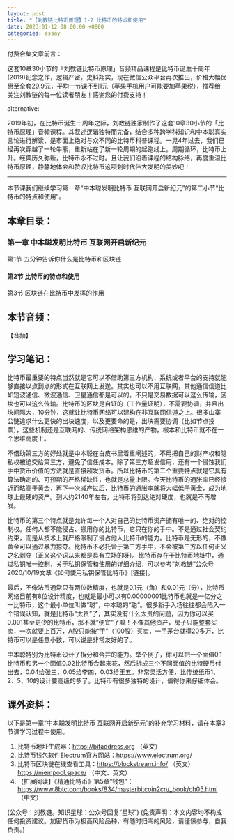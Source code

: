 ```yaml
---
layout: post
title: "【刘教链比特币原理】1-2 比特币的特点和使用"
date: 2023-01-12 08:00:00 +0800
categories: essay
---
```


付费合集文章前言：

这套10章30小节的「刘教链比特币原理」音频精品课程是比特币诞生十周年(2019)纪念之作，逻辑严密，史料翔实，现在微信公众平台再次推出，价格大幅优惠至全套29.9元，平均一节课不到1元（苹果手机用户可能要加苹果税），推荐给关注刘教链的每一位读者朋友！感谢您的付费支持！

alternative:

2019年初，在比特币诞生十周年之际，刘教链独家制作了这套10章30小节的「比特币原理」音频课程。其叙述逻辑独特而完备，结合多种跨学科知识和中本聪真实言论进行解读，是市面上绝对与众不同的比特币科普课程。一晃4年过去，我们已经再次穿越了一轮牛熊，重新站在了新一轮周期的起跑线上。周期循环，比特币上升。经典历久弥新，比特币永不过时。且让我们沿着课程的结构脉络，再度重温比特币原理，静静地体会和赞叹比特币这项划时代伟大发明的美妙吧！

---

本节课我们继续学习第一章“中本聪发明比特币 互联网开启新纪元”的第二小节“比特币的特点和使用”。

## 本章目录：

### 第一章 中本聪发明比特币 互联网开启新纪元
第1节 五分钟告诉你什么是比特币和区块链
#### 第2节 比特币的特点和使用
第3节 区块链在比特币中发挥的作用

## 本节音频：

【音频】

## 学习笔记：

比特币最重要的特点当然就是它可以不借助第三方机构、系统或者平台的支持就能够直接以点到点的形式在互联网上发送。其实也可以不用互联网，其他通信信道比如短波通信、微波通信、卫星通信都是可以的。不只是交易数据可以这么传输，区块也可以这么传输。比特币的区块是自证的（工作量证明），不需要协调，并且出块间隔大，10分钟，这就让比特币网络可以建构在非互联网信道之上。很多山寨公链追求什么更快的出块速度，以及更要命的是，出块需要协调（比如节点投票），这些机制还是互联网的、传统网络架构思维的产物，根本和比特币就不在一个思维高度上。

不借助第三方的好处就是中本聪在白皮书里着重阐述的，不用把自己的财产权和隐私权被迫交给第三方，避免了信任成本。除了第三方超发信用，还有一个侵蚀我们手中货币价值的方法就是直接超发货币。所以比特币的第二个重要特点就是它具有算法确定的、可预期的严格稀缺性，也就是总量上限。今天比特币的通胀率已经接近而略高于黄金，再下一次减产过后，比特币的通胀率就将大幅低于黄金，成为地球上最硬的资产。到大约2140年左右，比特币将到达绝对硬度，也就是不再增发。

比特币的第三个特点就是允许每一个人对自己的比特币资产拥有唯一的、绝对的控制权。任何人都不能侵占、挪用你的比特币，它只在你的手中。不是通过社会契约约束，而是从技术上就严格限制了侵占他人比特币的能力。比特币是无形的，不像黄金可以通过暴力掠夺。比特币不必托管于第三方手中，不会被第三方以任何正义之名剥夺（正义这个词从来都是具有立场的呀）。比特币存在于比特币地址中，通过私钥唯一控制，关于私钥保管和使用的详细介绍，可以参考“刘教链”公众号2020/10/19文章《如何使用私钥保管比特币》[链接]。

最后，不像法币通常只有两位数精度，也就是0.1元（角）和0.01元（分），比特币网络目前有8位设计精度，也就是最小可以有0.00000001比特币也就是一亿分之一比特币，这个最小单位叫做“聪”，中本聪的“聪”。很多新手入场往往都会陷入一个错误认知，就是比特币“太贵”了，其实没有什么太贵的问题，因为你可以买0.001甚至更少的比特币，那不就“便宜”了嘛！不像其他资产，房子只能整套买卖，一次就要上百万，A股只能按“手”（100股）买卖，一手茅台就得20多万，比特币可以是任意小数，可以说是非常友好的了。

中本聪特别为比特币设计了拆分和合并的能力。举个例子，你可以把一个面值0.1比特币和另一个面值0.02比特币合起来花，然后拆成三个不同面值的比特硬币付出去，0.04给张三，0.05给李四，0.03给王五。非常灵活方便，比传统纸币1、2、5、10的设计要高级的多了。比特币有很多独特的设计，值得你来仔细体会。

## 课外资料：

以下是第一章“中本聪发明比特币 互联网开启新纪元”的补充学习材料，请在本章3节课学习过程中使用。

1. 比特币地址生成器：https://bitaddress.org （英文）
2. 比特币钱包软件Electrum官方网站：https://www.electrum.org/
3. 比特币区块链在线查看工具：https://blockstream.info/ （英文）https://mempool.space/ （中文、英文） 
4. 【扩展阅读】《精通比特币》第5章“钱包”：https://www.8btc.com/books/834/masterbitcoin2cn/_book/ch05.html （中文）

(公众号：刘教链。知识星球：公众号回复“星球”)
(免责声明：本文内容均不构成任何投资建议。加密货币为极高风险品种，有随时归零的风险，请谨慎参与，自我负责。)
